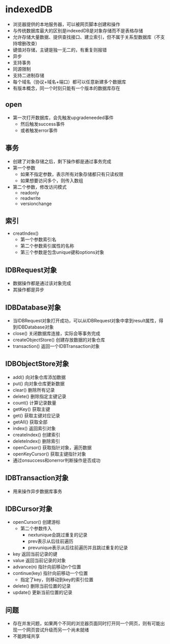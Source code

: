 # indexedDB
- 浏览器提供的本地服务器，可以被网页脚本创建和操作
- 与传统数据库最大的区别是indexedDB是对象存储而不是表格存储
- 允许存储大量数据、提供查找接口、建立索引，但不属于关系型数据库（不支持增删改查）
- 键值对存储，主键是独一无二的，有重复则报错
- 异步
- 支持事务
- 同源限制
- 支持二进制存储
- 每个域名（协议+域名+端口）都可以任意新建多个数据库
- 有版本概念，同一个时刻只能有一个版本的数据库存在

## open
- 第一次打开数据库，会先触发upgradeneeded事件
  - 然后触发success事件
  - 或者触发error事件

## 事务
- 创建了对象存储之后，剩下操作都是通过事务完成
- 第一个参数
  - 如果不指定参数，表示所有对象存储都只有只读权限
  - 如果想要访问多个，则传入数组
- 第二个参数，修改访问模式
  - readonly
  - readwrite
  - versionchange

## 索引
- creatIndex()
  - 第一个参数索引名
  - 第二个参数索引属性的名称
  - 第三个参数是包含unique键和options对象

## IDBRequest对象
- 数据操作都是通过该对象完成
- 其操作都是异步

## IDBDatabase对象
- 当IDBRequest对象打开成功，可以从IDBRequest对象中拿到result属性，得到IDBDatabase对象
- close()   关闭数据库连接，实际会等事务完成
- createObjectStore()   创建存放数据的对象仓库
- transaction() 返回一个IDBTransaction对象

## IDBObjectStore对象
- add() 向对象仓库添加数据
- put() 向对象仓库更新数据
- clear()   删除所有记录
- delete()  删除指定主键记录
- count()   计算记录数量
- getKey()  获取主键
- get() 获取主键对应记录
- getAll()  获取全部
- index()   返回索引对象
- createIndex() 创建索引
- deleteIndex() 删除索引
- openCursor()  获取指针对象，遍历数据
- openKeyCursor()   获取主键指针对象
- 通过onsuccess和onerror判断操作是否成功

## IDBTransaction对象
- 用来操作异步数据库事务

## IDBCursor对象
- openCursor()  创建游标
  - 第二个参数传入 
    - nextunique会跳过重复的记录
    - prev表示从后往前遍历
    - prevunique表示从后往前遍历并且跳过重复的记录    
- key   返回当前记录的键
- value 返回当前记录的对象
- advance(n)    指针向前移动n个位置
- continue(key)    指针向前移动一个位置
  - 指定了key，则移动到key的索引位置
- delete()  删除当前位置的记录
- update()  更新当前位置的记录

## 问题
- 存在并发问题，如果两个不同的浏览器页面同时打开同一个网页，则有可能出现一个网页尝试升级而另一个尚未就绪
- 不能跨域共享